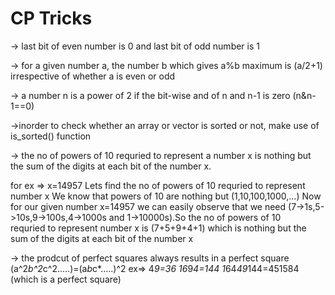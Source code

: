 # CP Tricks
-> last bit of even number is 0 and last bit of odd number is 1

-> for a given number a, the number b which gives a%b maximum is (a/2+1)
   irrespective of whether a is even or odd

-> a number n is a power of 2 if the bit-wise and of n and n-1 is zero (n&n-1==0)

->inorder to check whether an array or vector is sorted or not, make use of is_sorted()
  function 

-> the no of powers of 10 requried to represent a number x is nothing but the
   sum of the digits at each bit of the number x.
   
   for ex => x=14957
   Lets find the no of powers of 10 requried to represent number x
   We know that powers of 10 are nothing but (1,10,100,1000,...)
   Now for our given number x=14957 we can easily observe that we need
   (7->1s,5->10s,9->100s,4->1000s and 1->10000s).So the no of powers of 10  
   requried to represent number x is (7+5+9+4+1) which is nothing but the 
   sum of the digits at each bit of the number x

-> the prodcut of perfect squares always results in a perfect square
   (a^2*b^2*c^2.....)=(a*b*c*.....)^2
   ex=> 4*9=36
        16*9*4=144
        1*64*49*144=451584 (which is a perfect square)
